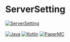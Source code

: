 # ServerSetting

[![ServerSetting](https://img.shields.io/badge/ServerSetting-1.19--v1.0.4-blue.svg)]()
<br><br>
[![Java](https://img.shields.io/badge/Java-17-FF7700.svg?logo=java)]()
[![Kotlin](https://img.shields.io/badge/Kotlin-1.8.0-186FCC.svg?logo=kotlin)]()
[![PaperMC](https://img.shields.io/badge/PaperMC-1.19-222222.svg)]()